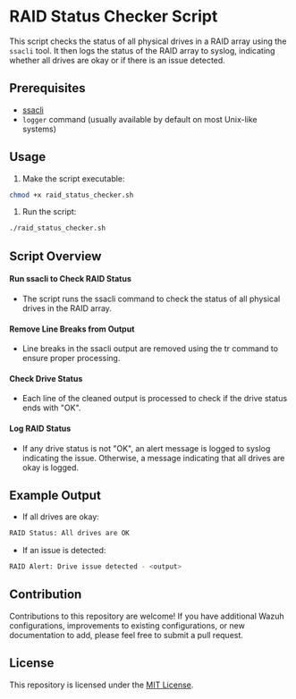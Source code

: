 # RAID Status Checker Script

This script checks the status of all physical drives in a RAID array using the `ssacli` tool. It then logs the status of the RAID array to syslog, indicating whether all drives are okay or if there is an issue detected.

## Prerequisites

- [ssacli](https://support.hpe.com/connect/s/softwaredetails?language=en_US&collectionId=MTX-23cd69af016f4833)
- `logger` command (usually available by default on most Unix-like systems)

## Usage

1. Make the script executable:
```bash
chmod +x raid_status_checker.sh
```
1. Run the script:

```bash
./raid_status_checker.sh
```

## Script Overview

#### Run ssacli to Check RAID Status

- The script runs the ssacli command to check the status of all physical drives in the RAID array.

#### Remove Line Breaks from Output

- Line breaks in the ssacli output are removed using the tr command to ensure proper processing.

#### Check Drive Status

- Each line of the cleaned output is processed to check if the drive status ends with "OK".

#### Log RAID Status

- If any drive status is not "OK", an alert message is logged to syslog indicating the issue. Otherwise, a message indicating that all drives are okay is logged.

## Example Output

- If all drives are okay:
```bash
RAID Status: All drives are OK
```

- If an issue is detected:
```bash
RAID Alert: Drive issue detected - <output>
```


## Contribution

Contributions to this repository are welcome! If you have additional Wazuh configurations, improvements to existing configurations, or new documentation to add, please feel free to submit a pull request.

## License
This repository is licensed under the [MIT License](LICENSE).
